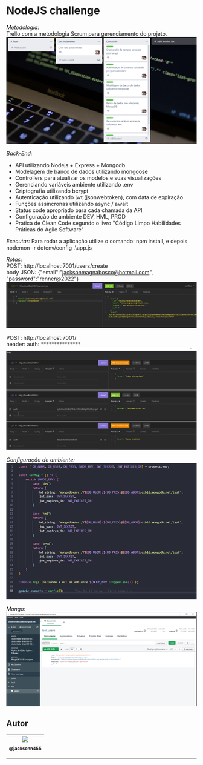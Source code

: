 NodeJS challenge
===============================================

*Metodologia:* <br>
Trello com a metodologia Scrum para gerenciamento do projeto. <br>
 ![](https://github.com/jacksonn455/Challenge-BackEnd/blob/main/imagens/trello.png) <br>

*Back-End:* <br>
- API utilizando Nodejs + Express + Mongodb <br>
- Modelagem de banco de dados utilizando mongoose <br>
- Controllers para atualizar os modelos e suas visualizações <br>
- Gerenciando variáveis ambiente utilizando .env <br>
- Criptografia utilizando bcrypt <br>
- Autenticação utilizando jwt (jsonwebtoken), com data de expiração <br>
- Funções assíncronas utilizando async / await <br>
- Status code apropriado para cada chamada da API <br>
- Configuração de ambiente DEV, HML, PROD <br>
- Pratica de Clean Code segundo o livro "Código Limpo Habilidades Práticas do Agile Software" <br>

*Executar:*
Para rodar a aplicação utilize o comando: npm install, e depois nodemon -r dotenv/config .\app.js <br>

*Rotas:* <br>
POST: http://localhost:7001/users/create <br>
body JSON: {"email":"jacksonmagnabosco@hotmail.com", "password":"renner@2022"} <br>
 ![](https://github.com/jacksonn455/Challenge-BackEnd/blob/main/imagens/jwt%2Bbcrypt.png) <br>

POST: http://localhost:7001/ <br>
header: auth: *************** <br>
![](https://github.com/jacksonn455/Challenge-BackEnd/blob/main/imagens/jwt.png) <br>

*Configuração de ambiente:* <br>
![](https://github.com/jacksonn455/Challenge-BackEnd/blob/main/imagens/ambiente.png) <br>

*Mongo:* <br>
![](https://github.com/jacksonn455/Challenge-BackEnd/blob/main/imagens/bcrypt.png) <br>

## Autor
 | [<img src="https://avatars1.githubusercontent.com/u/46221221?s=460&u=0d161e390cdad66e925f3d52cece6c3e65a23eb2&v=4" width=115><br><sub>@jacksonn455</sub>](https://github.com/jacksonn455) |
  | :---: |

--------------------
